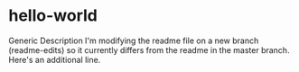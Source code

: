 # hello-world
Generic Description
I'm modifying the readme file on a new branch (readme-edits) so it currently differs from the readme in the master branch.
Here's an additional line.
